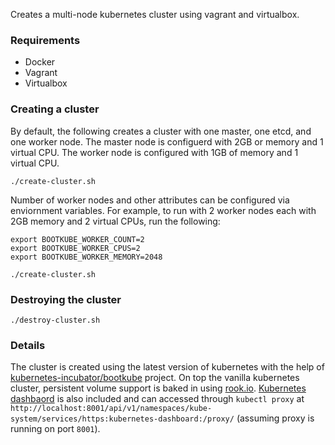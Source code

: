 Creates a multi-node kubernetes cluster using vagrant and virtualbox.

### Requirements
- Docker
- Vagrant
- Virtualbox

### Creating a cluster

By default, the following creates a cluster with one master, one etcd, and one worker node. The master node is configuerd with 2GB or memory and 1 virtual CPU. The worker node is configured with 1GB of memory and 1 virtual CPU. 

```
./create-cluster.sh
```

Number of worker nodes and other attributes can be configured via enviornment variables. For example, to run with 2 worker nodes each with 2GB memory and 2 virtual CPUs, run the following:

```
export BOOTKUBE_WORKER_COUNT=2
export BOOTKUBE_WORKER_CPUS=2
export BOOTKUBE_WORKER_MEMORY=2048

./create-cluster.sh
```

### Destroying the cluster

```
./destroy-cluster.sh
```

### Details

The cluster is created using the latest version of kubernetes with the help of [kubernetes-incubator/bootkube](https://github.com/kubernetes-incubator/bootkube) project. On top the vanilla kubernetes cluster, persistent volume support is baked in using [rook.io](https://rook.github.io/). [Kubernetes dashbaord](https://github.com/kubernetes/dashboard) is also included and can accessed through `kubectl proxy` at `http://localhost:8001/api/v1/namespaces/kube-system/services/https:kubernetes-dashboard:/proxy/` (assuming proxy is running on port `8001`).

